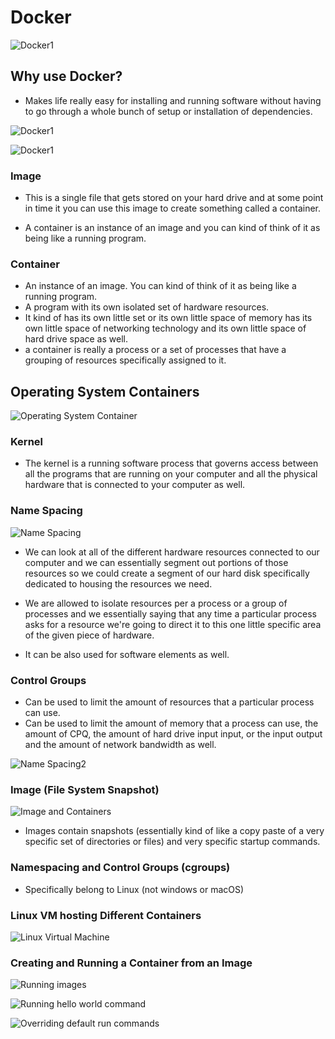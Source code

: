 # Docker

![Docker1](./Docker1.png?raw=true "Title")

## Why use Docker?

* Makes life really easy for installing and running software without having to go through a whole bunch of setup or installation of dependencies.

![Docker1](./Docker2.png?raw=true "Title")

![Docker1](./Docker3.png?raw=true "Title")

### Image

* This is a single file that gets stored on your hard drive and at some point in time it you can use this image to create something called a container.

* A container is an instance of an image and you can kind of think of it as being like a running program.

### Container

* An instance of an image. You can kind of think of it as being like a running program.
* A program with its own isolated set of hardware resources.
* It kind of has its own little set or its own little space of memory has its own little space of networking technology and its own little space of hard drive space as well.
* a container is really a process or a set of processes that have a grouping of resources specifically
assigned to it.

## Operating System Containers

![Operating System Container](./OS.png?raw=true "Title")

### Kernel

* The kernel is a running software process that governs access between all the programs that are running on your computer and all the physical hardware that is connected to your computer as well.

### Name Spacing

![Name Spacing](./Namespacing.png?raw=true "Title")

* We can look at all of the different hardware resources connected to our computer and we can essentially
segment out portions of those resources so we could create a segment of our hard disk specifically dedicated
to housing the resources we need.

* We are allowed to isolate resources per a process or a group of processes and we essentially saying that any time a particular process asks for a resource we're going to direct it to this one little specific area of the given piece of hardware.
* It can be also used for software elements as well.

### Control Groups

* Can be used to limit the amount of resources that a particular process can use.
* Can be used to limit the amount of memory that a process can use, the amount of CPQ, the amount of hard drive input input, or the input output and the amount of network bandwidth as well.

![Name Spacing2](./Namespacing2.png?raw=true "Title")

### Image (File System Snapshot)

![Image and Containers](./Image-Container.png?raw=true "Title")

* Images contain snapshots (essentially kind of like a copy paste of a very specific set of directories or files) and very specific startup commands.

### Namespacing and Control Groups (cgroups)

* Specifically belong to Linux (not windows or macOS)

### Linux VM hosting Different Containers

![Linux Virtual Machine](./Linux-VM.png?raw=true "Title")

### Creating and Running a Container from an Image

![Running images](./Creating-Running-Image.png?raw=true "Title")

![Running hello world command](./Running-Hello-World.png?raw=true "Title")

![Overriding default run commands](./Overriding-Default-Run.png?raw=true "Title")